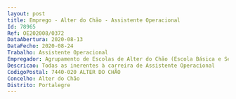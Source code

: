 ```yaml
--- 
layout: post
title: Emprego - Alter do Chão - Assistente Operacional
Id: 78965
Ref: OE202008/0372
DataAbertura: 2020-08-13
DataFecho: 2020-08-24
Trabalho: Assistente Operacional
Empregador: Agrupamento de Escolas de Alter do Chão (Escola Básica e Secundária Padre José Agostinho Rodrigues, Alter do Chão - Sede)
Descricao: Todas as inerentes à carreira de Assistente Operacional
CodigoPostal: 7440-020 ALTER DO CHÃO
Concelho: Alter do Chão
Distrito: Portalegre
--- 
```

